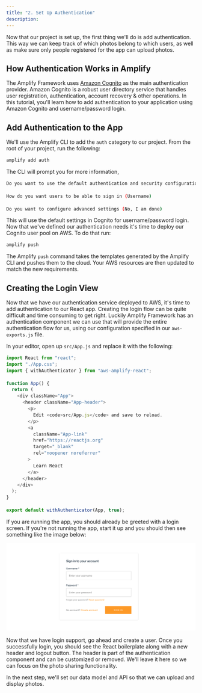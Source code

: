 ```yaml
---
title: "2. Set Up Authentication"
description:
---
```


Now that our project is set up, the first thing we'll do is add authentication. This way we can keep track of which photos belong to which users, as well as make sure only people registered for the app can upload photos.

## How Authentication Works in Amplify

The Amplify Framework uses [Amazon Cognito](https://aws.amazon.com/cognito/) as the main authentication provider. Amazon Cognito is a robust user directory service that handles user registration, authentication, account recovery & other operations. In this tutorial, you'll learn how to add authentication to your application using Amazon Cognito and username/password login.

## Add Authentication to the App

We'll use the Amplify CLI to add the `auth` category to our project. From the root of your project, run the following:

```bash
amplify add auth
```

The CLI will prompt you for more information,

```bash
Do you want to use the default authentication and security configuration (default configuration)

How do you want users to be able to sign in (Username)

Do you want to configure advanced settings (No, I am done)
```

This will use the default settings in Cognito for username/password login. Now that we've defined our authentication needs it's time to deploy our Cognito user pool on AWS. To do that run:

```bash
amplify push
```

The Amplify `push` command takes the templates generated by the Amplify CLI and pushes them to the cloud. Your AWS resources are then updated to match the new requirements.

## Creating the Login View

Now that we have our authentication service deployed to AWS, it's time to add authentication to our React app. Creating the login flow can be quite difficult and time consuming to get right. Luckily Amplify Framework has an authentication component we can use that will provide the entire authentication flow for us, using our configuration specified in our `aws-exports.js` file.

In your editor, open up `src/App.js` and replace it with the following:

```javascript
import React from "react";
import "./App.css";
import { withAuthenticator } from "aws-amplify-react";

function App() {
  return (
    <div className="App">
      <header className="App-header">
        <p>
          Edit <code>src/App.js</code> and save to reload.
        </p>
        <a
          className="App-link"
          href="https://reactjs.org"
          target="_blank"
          rel="noopener noreferrer"
        >
          Learn React
        </a>
      </header>
    </div>
  );
}

export default withAuthenticator(App, true);
```

If you are running the app, you should already be greeted with a login screen. If you're not running the app, start it up and you should then see something like the image below:

![login screen](./login-screen.png)

Now that we have login support, go ahead and create a user. Once you successfully login, you should see the React boilerplate along with a new header and logout button. The header is part of the authentication component and can be customized or removed. We'll leave it here so we can focus on the photo sharing functionality.

In the next step, we'll set our data model and API so that we can upload and display photos.
